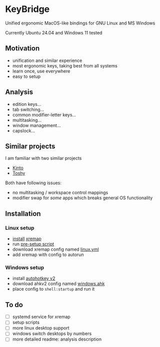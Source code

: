 # KeyBridge

Unified ergonomic MacOS-like bindings for GNU Linux and MS Windows

Currently Ubuntu 24.04 and Windows 11 tested

## Motivation

- unification and similar experience
- most ergonomic keys, taking best from all systems
- learn once, use everywhere
- easy to setup

## Analysis

- edition keys...
- tab switching...
- common modifier-letter keys...
- multitasking...
- window management...
- capslock...

## Similar projects

I am familiar with two similar projects

- [Kinto](https://kinto.sh)
- [Toshy](https://github.com/RedBearAK/toshy)

Both have following issues:

- no multitasking / workspace control mappings
- modifier swap for _some_ apps which breaks general OS functionality

## Installation

### Linux setup

- [install](./install-xremap.sh) [xremap](https://github.com/xremap/xremap)
- run [pre-setup script](./pre-setup-linux.sh)
- download xremap config named [linux.yml](./linux.yml)
- add xremap with config to autorun

### Windows setup

- install [autohotkey v2](https://www.autohotkey.com/v2/)
- download ahkv2 config named [windows.ahk](./windows.ahk)
- place config to `shell:startup` and run it

## To do

- [ ] systemd service for xremap
- [ ] setup scripts
- [ ] more linux desktop support
- [ ] windows switch desktops by numbers
- [ ] more detailed readme: analysis description
